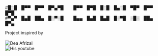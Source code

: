 #█░█ █▀▀ █▀▀ █▀▄▀█   █▀▀ █▀█ █░█ █▄░█ ▀█▀ █▀▀ █▀█
<br>
#▀▄▀ █▄█ ██▄ █░▀░█   █▄▄ █▄█ █▄█ █░▀█ ░█░ ██▄ █▀▄

Project inspired by 
<br>
<br>
![Dea Afrizal](https://github.com/deaaprizal) 
<br>
![His youtube](https://youtube.com/deaafrizal)
